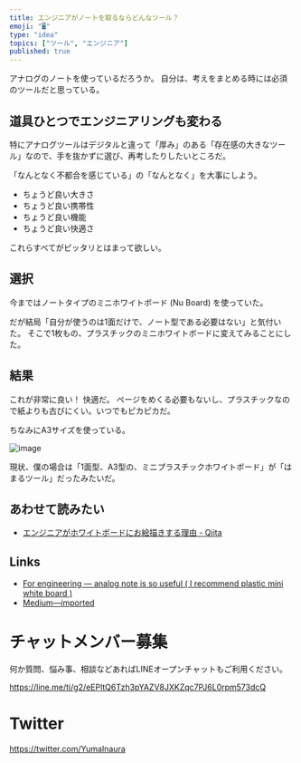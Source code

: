```yaml
---
title: エンジニアがノートを取るならどんなツール？ 
emoji: "🖥"
type: "idea"
topics: ["ツール", "エンジニア"]
published: true
---
```


アナログのノートを使っているだろうか。
自分は、考えをまとめる時には必須のツールだと思っている。


## 道具ひとつでエンジニアリングも変わる

特にアナログツールはデジタルと違って「厚み」のある「存在感の大きなツール」なので、手を抜かずに選び、再考したりしたいところだ。

「なんとなく不都合を感じている」の「なんとなく」を大事にしよう。

- ちょうど良い大きさ
- ちょうど良い携帯性
- ちょうど良い機能
- ちょうど良い快適さ

これらすべてがピッタリとはまって欲しい。

## 選択

今まではノートタイプのミニホワイトボード (Nu Board) を使っていた。

だが結局「自分が使うのは1面だけで、ノート型である必要はない」と気付いた。
そこで1枚もの、プラスチックのミニホワイトボードに変えてみることにした。


## 結果

これが非常に良い！ 快適だ。
ページをめくる必要もないし、プラスチックなので紙よりも古びにくい。いつでもピカピカだ。

ちなみにA3サイズを使っている。

![image](https://user-images.githubusercontent.com/13635059/44237507-aefcf500-a1eb-11e8-9395-68a878f8fedb.png)

現状、僕の場合は「1面型、A3型の、ミニプラスチックホワイトボード」が「はまるツール」だったみたいだ。

## あわせて読みたい

- [エンジニアがホワイトボードにお絵描きする理由 - Qiita](https://qiita.com/YumaInaura/items/cbca9f2e1d5e1b1b127a)

## Links

- [For engineering — analog note is so useful ( I recommend plastic mini white board )](https://gist.github.com/YumaInaura/f513bf7a73d3caa543b37bdcad7fec33)
- [Medium—imported](https://medium.com/supersonic-generation/for-engineering-analog-note-is-so-useful-i-recommend-plastic-mini-white-board-c1de71967fe4)








<!-- Update From Qiita API -->

# チャットメンバー募集


何か質問、悩み事、相談などあればLINEオープンチャットもご利用ください。

https://line.me/ti/g2/eEPltQ6Tzh3pYAZV8JXKZqc7PJ6L0rpm573dcQ





# Twitter


https://twitter.com/YumaInaura


<!-- Update From Qiita API -->



